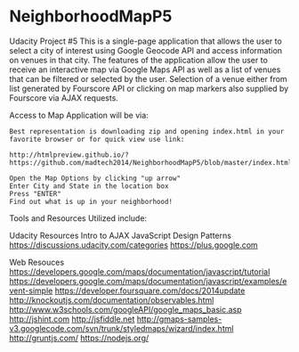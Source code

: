 # NeighborhoodMapP5
Udacity Project #5
This is a single-page application that allows the user to select a city of interest using Google Geocode API and access information on venues in that city.
The features of the application allow the user to receive an interactive map via Google Maps API as well as a list of venues that 
can be filtered or selected by the user. Selection of a venue either from list generated by Fourscore API or clicking on map
markers also supplied by Fourscore via AJAX requests.

Access to Map Application will be via:

	Best representation is downloading zip and opening index.html in your favorite browser or for quick view use link:	
	
	http://htmlpreview.github.io/?https://github.com/madtech2014/NeighborhoodMapP5/blob/master/index.html
	
	Open the Map Options by clicking "up arrow" 
	Enter City and State in the location box
	Press "ENTER"
	Find out what is up in your neighborhood! 


Tools and Resources Utilized include:

Udacity Resources
  Intro to AJAX
  JavaScript Design Patterns
  https://discussions.udacity.com/categories
  https://plus.google.com
  
Web Resouces
https://developers.google.com/maps/documentation/javascript/tutorial
https://developers.google.com/maps/documentation/javascript/examples/event-simple
https://developer.foursquare.com/docs/2014update
http://knockoutjs.com/documentation/observables.html
http://www.w3schools.com/googleAPI/google_maps_basic.asp
http://jshint.com
http://jsfiddle.net
http://gmaps-samples-v3.googlecode.com/svn/trunk/styledmaps/wizard/index.html
http://gruntjs.com/
https://nodejs.org/
